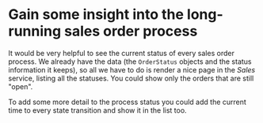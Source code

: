 # Gain some insight into the long-running sales order process

It would be very helpful to see the current status of every sales order process. We already have the data (the `OrderStatus` objects and the status information it keeps), so all we have to do is render a nice page in the *Sales* service, listing all the statuses. You could show only the orders that are still "open".

To add some more detail to the process status you could add the current time to every state transition and show it in the list too.

